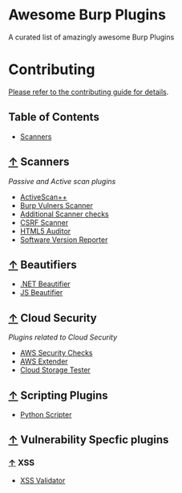 # Awesome Burp Plugins
A curated list of amazingly awesome Burp Plugins

# Contributing

[Please refer to the contributing guide for details](CONTRIBUTING.md).


## Table of Contents

 - [Scanners](#scanners)

## [↑](#scanners) Scanners

*Passive and Active scan plugins*

* [ActiveScan++](https://github.com/albinowax/ActiveScanPlusPlus)
* [Burp Vulners Scanner](https://github.com/vulnersCom/burp-vulners-scanner)
* [Additional Scanner checks](https://github.com/portswigger/additional-scanner-checks)
* [CSRF Scanner](https://github.com/ah8r/csrf)
* [HTML5 Auditor](https://github.com/PortSwigger/html5-auditor)
* [Software Version Reporter](https://github.com/augustd/burp-suite-software-version-checks)


## [↑](#contents) Beautifiers

* [.NET Beautifier](https://github.com/allfro/dotNetBeautifier) 
* [JS Beautifier](https://github.com/irsdl/BurpSuiteJSBeautifier) 

## [↑](#contents) Cloud Security

*Plugins related to Cloud Security*

* [AWS Security Checks](https://github.com/PortSwigger/aws-security-checks)
* [AWS Extender](https://github.com/VirtueSecurity/aws-extender.)
* [Cloud Storage Tester](https://github.com/PortSwigger/cloud-storage-tester)

## [↑](#contents) Scripting Plugins
* [Python Scripter](https://github.com/portswigger/python-scripter)


## [↑](#contents) Vulnerability Specfic plugins

### [↑](#contents) XSS

* [XSS Validator](https://github.com/nVisium/xssValidator)



